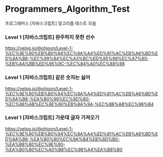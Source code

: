 # Programmers_Algorithm_Test
프로그래머스 [자바스크립트] 알고리즘 테스트 모음

### Level 1 [자바스크립트] 완주하지 못한 선수
https://velog.io/@ohjoon/Level-1-%EC%9E%90%EB%B0%94%EC%8A%A4%ED%81%AC%EB%A6%BD%ED%8A%B8-%EC%99%84%EC%A3%BC%ED%95%98%EC%A7%80-%EB%AA%BB%ED%95%9C-%EC%84%A0%EC%88%98

### Level 1 [자바스크립트] 같은 숫자는 싫어 
https://velog.io/@ohjoon/Level-1-%EC%9E%90%EB%B0%94%EC%8A%A4%ED%81%AC%EB%A6%BD%ED%8A%B8-%EA%B0%99%EC%9D%80-%EC%88%AB%EC%9E%90%EB%8A%94-%EC%8B%AB%EC%96%B4

### Level 1 [자바스크립트] 가운데 글자 가져오기
https://velog.io/@ohjoon/Level-1-%EC%9E%90%EB%B0%94%EC%8A%A4%ED%81%AC%EB%A6%BD%ED%8A%B8-%EA%B0%80%EC%9A%B4%EB%8D%B0-%EA%B8%80%EC%9E%90-%EA%B0%80%EC%A0%B8%EC%98%A4%EA%B8%B0
